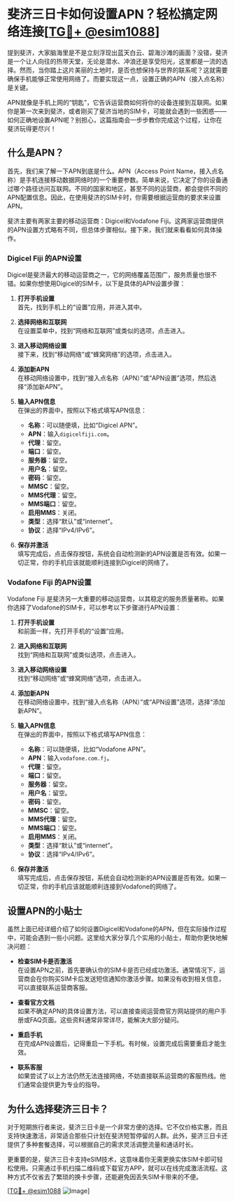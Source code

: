 # 斐济三日卡如何设置APN？轻松搞定网络连接[[TG💪+ @esim1088](https://t.me/s/esim1088)]

提到斐济，大家脑海里是不是立刻浮现出蓝天白云、碧海沙滩的画面？没错，斐济是一个让人向往的热带天堂，无论是潜水、冲浪还是享受阳光，这里都是一流的选择。然而，当你踏上这片美丽的土地时，是否也想保持与世界的联系呢？这就需要确保手机能够正常使用网络了。而要实现这一点，设置正确的APN（接入点名称）是关键。

APN就像是手机上网的“钥匙”，它告诉运营商如何将你的设备连接到互联网。如果你是第一次来到斐济，或者刚买了斐济当地的SIM卡，可能就会遇到一些困惑——如何正确地设置APN呢？别担心，这篇指南会一步步教你完成这个过程，让你在斐济玩得更尽兴！

## 什么是APN？

首先，我们来了解一下APN到底是什么。APN（Access Point Name，接入点名称）是手机连接移动数据网络时的一个重要参数。简单来说，它决定了你的设备通过哪个路径访问互联网。不同的国家和地区，甚至不同的运营商，都会提供不同的APN配置信息。因此，在使用斐济的SIM卡时，你需要根据运营商的要求来设置APN。

斐济主要有两家主要的移动运营商：Digicel和Vodafone Fiji。这两家运营商提供的APN设置方式略有不同，但总体步骤相似。接下来，我们就来看看如何具体操作。

### Digicel Fiji 的APN设置

Digicel是斐济最大的移动运营商之一，它的网络覆盖范围广，服务质量也很不错。如果你想使用Digicel的SIM卡，以下是具体的APN设置步骤：

1. **打开手机设置**  
   首先，找到手机上的“设置”应用，并进入其中。

2. **选择网络和互联网**  
   在设置菜单中，找到“网络和互联网”或类似的选项，点击进入。

3. **进入移动网络设置**  
   接下来，找到“移动网络”或“蜂窝网络”的选项，点击进入。

4. **添加新APN**  
   在移动网络设置中，找到“接入点名称（APN）”或“APN设置”选项，然后选择“添加新APN”。

5. **输入APN信息**  
   在弹出的界面中，按照以下格式填写APN信息：
   - **名称**：可以随便填，比如“Digicel APN”。
   - **APN**：输入`digicelfiji.com`。
   - **代理**：留空。
   - **端口**：留空。
   - **服务器**：留空。
   - **用户名**：留空。
   - **密码**：留空。
   - **MMSC**：留空。
   - **MMS代理**：留空。
   - **MMS端口**：留空。
   - **启用MMS**：关闭。
   - **类型**：选择“默认”或“internet”。
   - **协议**：选择“IPv4/IPv6”。

6. **保存并激活**  
   填写完成后，点击保存按钮，系统会自动检测新的APN设置是否有效。如果一切正常，你的手机应该就能顺利连接到Digicel的网络了。

### Vodafone Fiji 的APN设置

Vodafone Fiji 是斐济另一大重要的移动运营商，以其稳定的服务质量著称。如果你选择了Vodafone的SIM卡，可以参考以下步骤进行APN设置：

1. **打开手机设置**  
   和前面一样，先打开手机的“设置”应用。

2. **进入网络和互联网**  
   找到“网络和互联网”或类似选项，点击进入。

3. **进入移动网络设置**  
   找到“移动网络”或“蜂窝网络”选项，点击进入。

4. **添加新APN**  
   在移动网络设置中，找到“接入点名称（APN）”或“APN设置”选项，选择“添加新APN”。

5. **输入APN信息**  
   在弹出的界面中，按照以下格式填写APN信息：
   - **名称**：可以随便填，比如“Vodafone APN”。
   - **APN**：输入`vodafone.com.fj`。
   - **代理**：留空。
   - **端口**：留空。
   - **服务器**：留空。
   - **用户名**：留空。
   - **密码**：留空。
   - **MMSC**：留空。
   - **MMS代理**：留空。
   - **MMS端口**：留空。
   - **启用MMS**：关闭。
   - **类型**：选择“默认”或“internet”。
   - **协议**：选择“IPv4/IPv6”。

6. **保存并激活**  
   填写完成后，点击保存按钮，系统会自动检测新的APN设置是否有效。如果一切正常，你的手机应该就能顺利连接到Vodafone的网络了。

## 设置APN的小贴士

虽然上面已经详细介绍了如何设置Digicel和Vodafone的APN，但在实际操作过程中，可能会遇到一些小问题。这里给大家分享几个实用的小贴士，帮助你更快地解决问题：

- **检查SIM卡是否激活**  
  在设置APN之前，首先要确认你的SIM卡是否已经成功激活。通常情况下，运营商会在你购买SIM卡后发送短信通知你激活步骤。如果没有收到相关信息，可以直接联系运营商客服。

- **查看官方文档**  
  如果不确定APN的具体设置方法，可以直接查阅运营商官方网站提供的用户手册或FAQ页面。这些资料通常非常详尽，能解决大部分疑问。

- **重启手机**  
  在完成APN设置后，记得重启一下手机。有时候，设置完成后需要重启才能生效。

- **联系客服**  
  如果尝试了以上方法仍然无法连接网络，不妨直接联系运营商的客服热线。他们通常会提供更为专业的指导。

## 为什么选择斐济三日卡？

对于短期旅行者来说，斐济三日卡是一个非常方便的选择。它不仅价格实惠，而且支持快速激活，非常适合那些只计划在斐济短暂停留的人群。此外，斐济三日卡还提供了多种套餐选择，可以根据自己的需求灵活调整流量和通话时长。

更重要的是，斐济三日卡支持eSIM技术，这意味着你无需更换实体SIM卡即可轻松使用。只需通过手机扫描二维码或下载官方APP，就可以在线完成激活流程。这种方式不仅省去了繁琐的换卡步骤，还能避免因丢失SIM卡带来的不便。

[[TG💪+ @esim1088](https://t.me/s/esim1088) ![Image](https://i.postimg.cc/4NQfJmqS/Snipaste-2025-05-13-00-14-12.png)]